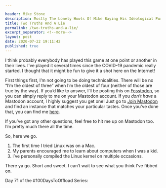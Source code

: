```yaml
---

header: Mike Stone
description: Mostly The Lonely Howls Of Mike Baying His Ideological Purity At The Moon
title: Two Truths And A Lie
permalink: /two-truths-and-a-lie/
excerpt_separator: <!--more-->
layout: post
date: 2020-07-22 19:11:42
published: true
---
```


I think probably everybody has played this game at one point or another in their lives. I’ve played it several times since the COVID-19 pandemic really started. I thought that it might be fun to give it a shot here on the Internet!

<!--more-->

First things first, I’m not going to be doing technicalities. There will be no “I’m the oldest of three” when I’m the oldest of four (neither of those are true by the way). If you’d like to answer, I’ll be posting this on [Fosstodon](https://fosstodon.org), so you can simply reply to me on your Mastodon account. If you *don’t have* a Mastodon account, I highly suggest you get one! Just go to [Join Mastodon](https://joinmastodon.org) and find an instance that matches your particular tastes. Once you’ve done that, you can find me [here](https://fosstodon.org/@mike). 

If you’ve got any other questions, feel free to hit me up on Mastodon too. I’m pretty much there all the time.

So, here we go.

1. The first time I tried Linux was on a Mac.
2. My parents encouraged me to learn about computers when I was a kid.
3. I’ve personally compiled the Linux kernel on multiple occasions.

There ya go. Short and sweet. I can’t wait to see what you think I’ve fibbed on.


Day 71 of the #100DaysToOffload Series: